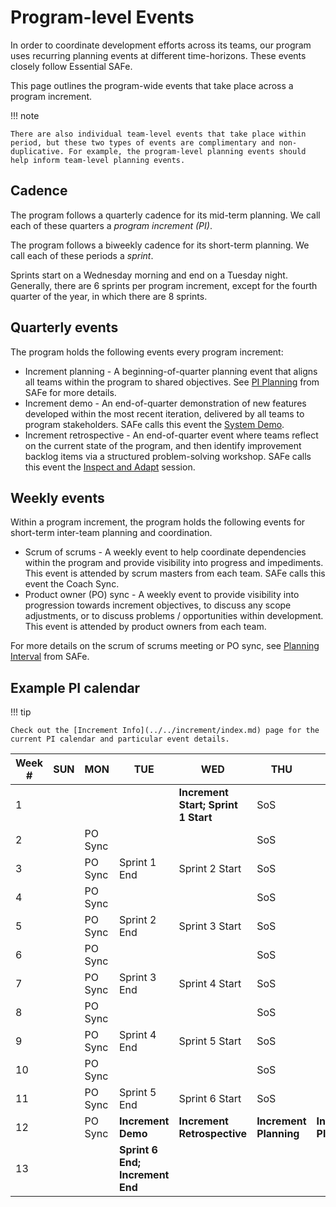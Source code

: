 # Program-level Events

In order to coordinate development efforts across its teams, our program uses recurring planning events at different time-horizons. These events closely follow Essential SAFe.

This page outlines the program-wide events that take place across a program increment.

!!! note

    There are also individual team-level events that take place within period, but these two types of events are complimentary and non-duplicative. For example, the program-level planning events should help inform team-level planning events. 

## Cadence

The program follows a quarterly cadence for its mid-term planning. We call each of these quarters a *program increment (PI)*.

The program follows a biweekly cadence for its short-term planning. We call each of these periods a *sprint*.

Sprints start on a Wednesday morning and end on a Tuesday night. Generally, there are 6 sprints per program increment, except for the fourth quarter of the year, in which there are 8 sprints.

## Quarterly events

The program holds the following events every program increment:

- Increment planning - A beginning-of-quarter planning event that aligns all teams within the program to shared objectives. See [PI Planning](https://scaledagileframework.com/pi-planning/) from SAFe for more details.
- Increment demo - An end-of-quarter demonstration of new features developed within the most recent iteration, delivered by all teams to program stakeholders. SAFe calls this event the [System Demo](https://scaledagileframework.com/system-demo/).
- Increment retrospective - An end-of-quarter event where teams reflect on the current state of the program, and then identify improvement backlog items via a structured problem-solving workshop. SAFe calls this event the [Inspect and Adapt](https://scaledagileframework.com/inspect-and-adapt/) session.

## Weekly events

Within a program increment, the program holds the following events for short-term inter-team planning and coordination.

- Scrum of scrums - A weekly event to help coordinate dependencies within the program and provide visibility into progress and impediments. This event is attended by scrum masters from each team. SAFe calls this event the Coach Sync. 
- Product owner (PO) sync - A weekly event to provide visibility into progression towards increment objectives, to discuss any scope adjustments, or to discuss problems / opportunities within development. This event is attended by product owners from each team.

For more details on the scrum of scrums meeting or PO sync, see [Planning Interval](https://scaledagileframework.com/planning-interval/) from SAFe.

## Example PI calendar

!!! tip

    Check out the [Increment Info](../../increment/index.md) page for the current PI calendar and particular event details.

| Week # | SUN | MON | TUE | WED | THU | FRI | SAT |
| --- | --- | --- | --- | --- | --- | --- | --- |
| 1 | | | | **Increment Start; Sprint 1 Start** | SoS | | |
| 2 | | PO Sync | | | SoS | | |
| 3 | | PO Sync | Sprint 1 End | Sprint 2 Start | SoS | | |
| 4 | | PO Sync | | | SoS | | |
| 5 | | PO Sync | Sprint 2 End | Sprint 3 Start | SoS | | |
| 6 | | PO Sync | | | SoS | | |
| 7 | | PO Sync | Sprint 3 End | Sprint 4 Start | SoS | | |
| 8 | | PO Sync | | | SoS | | |
| 9 | | PO Sync | Sprint 4 End | Sprint 5 Start | SoS | | |
| 10 | | PO Sync | | | SoS | | |
| 11 | | PO Sync | Sprint 5 End | Sprint 6 Start | SoS | | |
| 12 | | PO Sync | **Increment Demo** | **Increment Retrospective** | **Increment Planning** | **Increment Planning** | |
| 13 | | | **Sprint 6 End; Increment End** | | | | |
